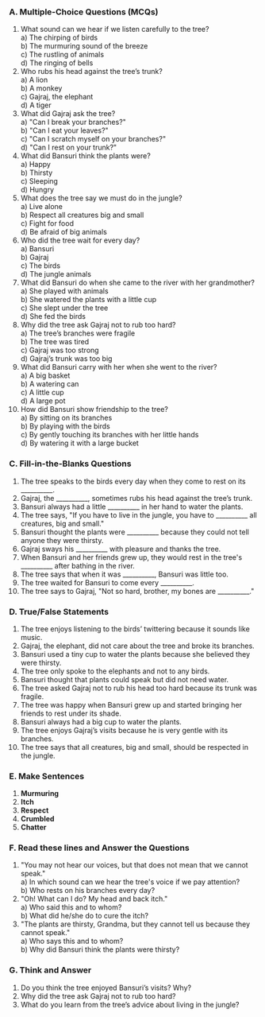 ### **A. Multiple-Choice Questions (MCQs)**

1. What sound can we hear if we listen carefully to the tree?  
   a) The chirping of birds  
   b) The murmuring sound of the breeze  
   c) The rustling of animals  
   d) The ringing of bells
2. Who rubs his head against the tree’s trunk?  
   a) A lion  
   b) A monkey  
   c) Gajraj, the elephant  
   d) A tiger
3. What did Gajraj ask the tree?  
   a) "Can I break your branches?"  
   b) "Can I eat your leaves?"  
   c) "Can I scratch myself on your branches?"  
   d) "Can I rest on your trunk?"
4. What did Bansuri think the plants were?  
   a) Happy  
   b) Thirsty  
   c) Sleeping  
   d) Hungry
5. What does the tree say we must do in the jungle?  
   a) Live alone  
   b) Respect all creatures big and small  
   c) Fight for food  
   d) Be afraid of big animals
6. Who did the tree wait for every day?  
   a) Bansuri  
   b) Gajraj  
   c) The birds  
   d) The jungle animals
7. What did Bansuri do when she came to the river with her grandmother?  
   a) She played with animals  
   b) She watered the plants with a little cup  
   c) She slept under the tree  
   d) She fed the birds
8. Why did the tree ask Gajraj not to rub too hard?  
   a) The tree’s branches were fragile  
   b) The tree was tired  
   c) Gajraj was too strong  
   d) Gajraj’s trunk was too big
9. What did Bansuri carry with her when she went to the river?  
   a) A big basket  
   b) A watering can  
   c) A little cup  
   d) A large pot
10. How did Bansuri show friendship to the tree?  
    a) By sitting on its branches  
    b) By playing with the birds  
    c) By gently touching its branches with her little hands  
    d) By watering it with a large bucket

 ### **C. Fill-in-the-Blanks Questions**

1. The tree speaks to the birds every day when they come to rest on its __________.
2. Gajraj, the __________, sometimes rubs his head against the tree’s trunk.
3. Bansuri always had a little __________ in her hand to water the plants.
4. The tree says, "If you have to live in the jungle, you have to __________ all creatures, big and small."
5. Bansuri thought the plants were __________ because they could not tell anyone they were thirsty.
6. Gajraj sways his __________ with pleasure and thanks the tree.
7. When Bansuri and her friends grew up, they would rest in the tree's __________ after bathing in the river.
8. The tree says that when it was __________, Bansuri was little too.
9. The tree waited for Bansuri to come every __________.
10. The tree says to Gajraj, "Not so hard, brother, my bones are __________."


 ### **D. True/False Statements**

1. The tree enjoys listening to the birds’ twittering because it sounds like music.
2. Gajraj, the elephant, did not care about the tree and broke its branches.
3. Bansuri used a tiny cup to water the plants because she believed they were thirsty.
4. The tree only spoke to the elephants and not to any birds.
5. Bansuri thought that plants could speak but did not need water.
6. The tree asked Gajraj not to rub his head too hard because its trunk was fragile.
7. The tree was happy when Bansuri grew up and started bringing her friends to rest under its shade.
8. Bansuri always had a big cup to water the plants.
9. The tree enjoys Gajraj’s visits because he is very gentle with its branches.
10. The tree says that all creatures, big and small, should be respected in the jungle.

 ### **E. Make Sentences**

1. **Murmuring**  
2. **Itch**  
3. **Respect**  
4. **Crumbled**  
5. **Chatter**

 ### **F. Read these lines and Answer the Questions**

1. "You may not hear our voices, but that does not mean that we cannot speak."  
   a) In which sound can we hear the tree's voice if we pay attention?  
   b) Who rests on his branches every day?
2. "Oh! What can I do? My head and back itch."  
   a) Who said this and to whom?  
   b) What did he/she do to cure the itch?
3. "The plants are thirsty, Grandma, but they cannot tell us because they cannot speak."  
   a) Who says this and to whom?  
   b) Why did Bansuri think the plants were thirsty?

 ### **G. Think and Answer**

1. Do you think the tree enjoyed Bansuri’s visits? Why?
2. Why did the tree ask Gajraj not to rub too hard?
3. What do you learn from the tree’s advice about living in the jungle?

